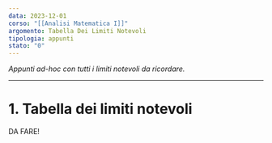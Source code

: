 ```yaml
---
data: 2023-12-01
corso: "[[Analisi Matematica I]]"
argomento: Tabella Dei Limiti Notevoli
tipologia: appunti
stato: "0"
---
```

*Appunti ad-hoc con tutti i limiti notevoli da ricordare.*
- - -
# 1. Tabella dei limiti notevoli
DA FARE!
